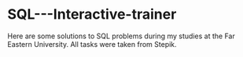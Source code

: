 # SQL---Interactive-trainer
Here are some solutions to SQL problems during my studies at the Far Eastern University. All tasks were taken from Stepik.
